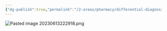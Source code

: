 ```yaml
---
{"dg-publish":true,"permalink":"/2-areas/pharmacy/differential-diagnosis-of-jaundice/","created":"2023-06-13T22:29:17.572+07:00","updated":"2025-10-06T19:46:35.949+07:00"}
---
```


![Pasted image 20230613222918.png](/img/user/3%20Resources/Attachment/Pasted%20image%2020230613222918.png)